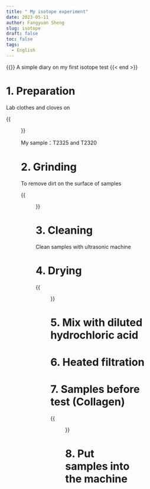 ```yaml
---
title: " My isotope experiment"
date: 2023-05-11
author: Fangyuan Sheng
slug: isotope
draft: false
toc: false
tags:
  - English
---
```

{{<block class="note" >}}
A simple diary on my first isotope test
{{< end >}}
  
# 1. Preparation 
  Lab clothes and cloves on 
  
{{<figure src="https://hellenshengfy.github.io/i1.jpg">}}
  
  My sample：T2325 and T2320
 
# 2. Grinding
  To remove dirt on the surface of samples
  
{{<figure src="https://hellenshengfy.github.io/i2.jpg">}}
  
# 3. Cleaning
  Clean samples with ultrasonic machine
  
# 4. Drying
 
{{<figure src="https://hellenshengfy.github.io/i3.jpg">}}
  
# 5. Mix with diluted hydrochloric acid
  
# 6. Heated filtration
  
# 7. Samples before test (Collagen)
{{<figure src="https://hellenshengfy.github.io/i4.jpg">}}
  
# 8. Put samples into the machine
